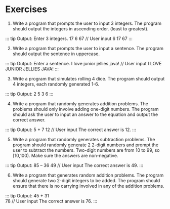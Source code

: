 # Exercises

1. Write a program that prompts the user to input 3 integers. The program should output the integers in ascending order. (least to greatest).  

::: tip Output:
Enter 3 integers.
17 6 67 // User input
6 17 67
:::

2. Write a program that prompts the user to input a sentence. The program should output the sentence in uppercase.  

::: tip Output:
Enter a sentence.
I love junior jellies java! // User input
I LOVE JUNIOR JELLIES JAVA!
:::

3. Write a program that simulates rolling 4 dice.  The program should output 4 integers, each randomly generated 1-6.  

::: tip Output:
2 5 3 6
:::

4. Write a program that randomly generates addition problems.  The problems should only involve adding one-digit numbers. The program should ask the user to input an answer to the equation and output the correct answer.  

::: tip Output:
5 + 7
12 // User input
The correct answer is 12.
:::

5. Write a program that randomly generates subtraction problems.  The program should randomly generate 2 2-digit numbers and prompt the user to subtract the numbers.  Two-digit numbers are from 10 to 99, so [10,100).  Make sure the answers are non-negative.  

::: tip Output:
85 – 36
49 // User input
The correct answer is 49.
:::

6. Write a program that generates random addition problems.  The program should generate two 2-digit integers to be added.  The program should ensure that there is no carrying involved in any of the addition problems.  

::: tip Output:
45 + 31            	
78 // User input
The correct answer is 76.
:::